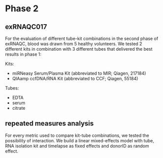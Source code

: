 # Phase 2

## exRNAQC017

For the evaluation of different tube-kit combinations in the second phase of exRNAQC, blood was 
drawn from 5 healthy volunteers. We tested 2 different kits in combination with 3 different 
tubes that delivered the best results in phase 1: 

Kits:

* miRNeasy Serum/Plasma Kit (abbreviated to MIR; Qiagen, 217184)
* QIAamp ccfDNA/RNA Kit (abbreviated to CCF; Qiagen, 55184)

Tubes:

* EDTA
* serum
* citrate

## repeated measures analysis

For every metric used to compare kit-tube combinations, we tested the possibility of 
interaction. We build a linear mixed-effects model with tube, RNA isolation kit and timelapse 
as fixed effects and donorID as random effect.
